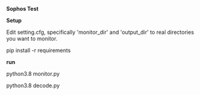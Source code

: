 **Sophos Test**

**Setup**

Edit setting.cfg, specifically 'monitor_dir' and 'output_dir' to real directories you want to monitor.

pip install -r requirements

**run**

python3.8 monitor.py

python3.8 decode.py
